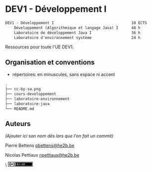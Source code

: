 # DEV1 - Développement I

```
DEV1 - Développement I                                   10 ECTS
    Développement (Algorithmique et langage Java) I      48 h
    Laboratoire de développement Java I                  36 h
    Laboratoire d'environnement système                  24 h
```

Ressources pour toute l'UE DEV1. 

## Organisation et conventions

- répertoires: en minuscules, sans espace ni accent


```
.
├── cc-by-sa.png
├── cours-developpement
├── laboratoire-environnement
├── laboratoire-java
└── README.md
```





## Auteurs

*(Ajouter ici son nom dès lors que l'on fait un commit)*

Pierre Bettens <pbettens@he2b.be> 

Nicolas Pettiaux <npettiaux@he2b.be>



\ ![](cc-by-sa.png)
